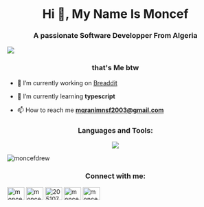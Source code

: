 <h1 align="center">Hi 👋, My Name Is Moncef</h1>
<h3 align="center">A passionate Software Developper From Algeria</h3>
<img src="https://64.media.tumblr.com/93fb46e1ac65916a9f82cbc13c0b40db/9838cfb714a30c2d-24/s1280x1920/a2349d4609a81d7c2e4c527479c8034ee4d58a70.gif"/>
<h3 align="center">that's Me btw</h3>

- 🔭 I’m currently working on [Breaddit](https://github.com/MoncefDrew/Breaddit)

- 🌱 I’m currently learning **typescript**

- 📫 How to reach me **mqranimnsf2003@gmail.com**


<h3 align="center">Languages and Tools:
</h3>
<p align="center">
  <a href="https://skillicons.dev">
    <img src="https://skillicons.dev/icons?i=html,css,tailwind,js,ts,nodejs,nextjs,mysql,java" />
  </a>
</p>


<p align="left"> <img src="https://komarev.com/ghpvc/?username=moncefdrew&label=Profile%20views&color=0e75b6&style=flat" alt="moncefdrew" /> </p>

<h3 align="center">Connect with me:</h3>
<p align="center">
  
<a href="https://twitter.com/moncefdrew" target="blank"><img align="center" src="https://raw.githubusercontent.com/rahuldkjain/github-profile-readme-generator/master/src/images/icons/Social/twitter.svg" alt="moncefdrew" height="30" width="40" /></a>
<a href="https://linkedin.com/in/moncefdrew" target="blank"><img align="center" src="https://raw.githubusercontent.com/rahuldkjain/github-profile-readme-generator/master/src/images/icons/Social/linked-in-alt.svg" alt="moncefdrew" height="30" width="40" /></a>
<a href="https://stackoverflow.com/users/20510714" target="blank"><img align="center" src="https://raw.githubusercontent.com/rahuldkjain/github-profile-readme-generator/master/src/images/icons/Social/stack-overflow.svg" alt="20510714" height="30" width="40" /></a>
<a href="https://instagram.com/moncefdrew" target="blank"><img align="center" src="https://raw.githubusercontent.com/rahuldkjain/github-profile-readme-generator/master/src/images/icons/Social/instagram.svg" alt="moncefdrew" height="30" width="40" /></a>
<a href="https://www.leetcode.com/moncefdrew" target="blank"><img align="center" src="https://raw.githubusercontent.com/rahuldkjain/github-profile-readme-generator/master/src/images/icons/Social/leet-code.svg" alt="moncefdrew" height="30" width="40" /></a>
</p>

